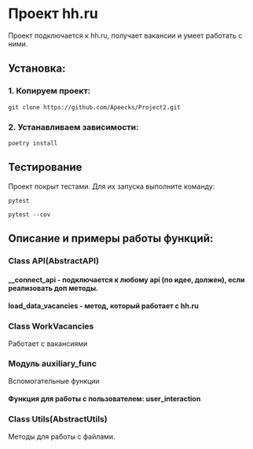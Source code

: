 # Проект hh.ru
Проект подключается к hh.ru, получает вакансии и умеет работать с ними.

## Установка:
### 1. Копируем проект:
```
git clone https://github.com/Apeecks/Project2.git
```
### 2. Устанавливаем зависимости:
```
poetry install
```
## Тестирование
Проект покрыт тестами. Для их запуска выполните команду:
```commandline
pytest
```
```commandline
pytest --cov
```
## Описание и примеры работы функций:

### Class API(AbstractAPI)
#### __connect_api - подключается к любому api (по идее, должен), если реализовать доп методы.
#### load_data_vacancies - метод, который работает с hh.ru
### Class WorkVacancies
Работает с вакансиями
### Модуль auxiliary_func 
Вспомогательные функции
#### Функция для работы с пользователем: user_interaction
### Class Utils(AbstractUtils)
Методы для работы с файлами.